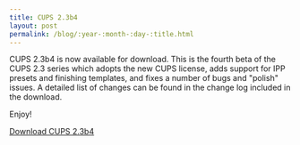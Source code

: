 ```yaml
---
title: CUPS 2.3b4
layout: post
permalink: /blog/:year-:month-:day-:title.html
---
```


CUPS 2.3b4 is now available for download.  This is the fourth beta of the CUPS 2.3 series which adopts the new CUPS license, adds support for IPP presets and finishing templates, and fixes a number of bugs and "polish" issues.  A detailed list of changes can be found in the change log included in the download.

Enjoy!

<a class="btn btn-default" href="https://github.com/apple/cups/releases/tag/v2.3b4">Download CUPS 2.3b4</a>
